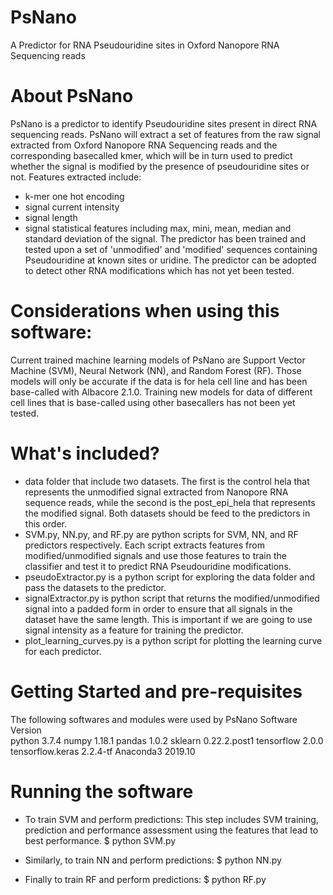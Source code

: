 # PsNano
A Predictor for RNA Pseudouridine sites in Oxford Nanopore RNA Sequencing reads

# About PsNano
PsNano is a predictor to identify Pseudouridine sites present in direct RNA sequencing reads. 
PsNano will extract a set of features from the raw signal extracted from Oxford Nanopore RNA Sequencing reads and the corresponding basecalled kmer, which will be in turn used to predict whether the signal is modified by the presence of pseudouridine sites or not. 
Features extracted include:
- k-mer one hot encoding
- signal current intensity
- signal length
- signal statistical features including max, mini, mean, median and standard deviation of the signal.
The predictor has been trained and tested upon a set of 'unmodified' and 'modified' sequences containing Pseudouridine at known sites or uridine. 
The predictor can be adopted to detect other RNA modifications which has not yet been tested.

# Considerations when using this software:
Current trained machine learning models of PsNano are Support Vector Machine (SVM), Neural Network (NN), and Random Forest (RF). 
Those models will only be accurate if the data is for hela cell line and has been base-called with Albacore 2.1.0.
Training new models for data of different cell lines that is base-called using other basecallers has not been yet tested. 

# What's included?

- data folder that include two datasets. The first is the control hela that represents the unmodified signal extracted from Nanopore RNA sequence reads, while the second is the post_epi_hela that represents the modified signal. Both datasets should be feed to the predictors in this order.
- SVM.py, NN.py, and RF.py  are python scripts for SVM, NN, and RF predictors respectively. Each script extracts features from modified/unmodified signals and use those features to train the classifier and test it to predict RNA Pseudouridine modifications. 
- pseudoExtractor.py is a python script for exploring the data folder and pass the datasets to the predictor. 
- signalExtractor.py is python script that returns the modified/unmodified signal into a padded form in order to ensure that all signals in the dataset have the same length. This is important if we are going to use signal intensity as a feature for training the predictor.
- plot_learning_curves.py is a python script for plotting the learning curve for each predictor.

# Getting Started and pre-requisites

The following softwares and modules were used by PsNano
Software			      Version   
python				      3.7.4
numpy				        1.18.1
pandas				      1.0.2
sklearn				      0.22.2.post1
tensorflow			    2.0.0
tensorflow.keras		2.2.4-tf
Anaconda3 			    2019.10

# Running the software
- To train SVM and perform predictions:
This step includes SVM training, prediction and performance assessment using the features that lead to best performance.
$ python SVM.py 

- Similarly, to train NN and perform predictions:
$ python NN.py 

- Finally to train RF and perform predictions:
$ python RF.py

